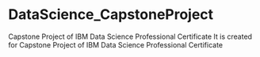 # DataScience_CapstoneProject
Capstone Project of IBM Data Science Professional Certificate
It is created for Capstone Project of IBM Data Science Professional Certificate
